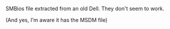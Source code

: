 SMBios file extracted from an old Dell. They don't seem to work.

(And yes, I'm aware it has the MSDM file)

